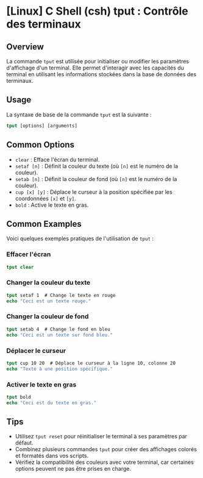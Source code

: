 # [Linux] C Shell (csh) tput : Contrôle des terminaux

## Overview
La commande `tput` est utilisée pour initialiser ou modifier les paramètres d'affichage d'un terminal. Elle permet d'interagir avec les capacités du terminal en utilisant les informations stockées dans la base de données des terminaux.

## Usage
La syntaxe de base de la commande `tput` est la suivante :

```csh
tput [options] [arguments]
```

## Common Options
- `clear` : Efface l'écran du terminal.
- `setaf [n]` : Définit la couleur du texte (où `[n]` est le numéro de la couleur).
- `setab [n]` : Définit la couleur de fond (où `[n]` est le numéro de la couleur).
- `cup [x] [y]` : Déplace le curseur à la position spécifiée par les coordonnées `[x]` et `[y]`.
- `bold` : Active le texte en gras.

## Common Examples
Voici quelques exemples pratiques de l'utilisation de `tput` :

### Effacer l'écran
```csh
tput clear
```

### Changer la couleur du texte
```csh
tput setaf 1  # Change le texte en rouge
echo "Ceci est un texte rouge."
```

### Changer la couleur de fond
```csh
tput setab 4  # Change le fond en bleu
echo "Ceci est un texte sur fond bleu."
```

### Déplacer le curseur
```csh
tput cup 10 20  # Déplace le curseur à la ligne 10, colonne 20
echo "Texte à une position spécifique."
```

### Activer le texte en gras
```csh
tput bold
echo "Ceci est du texte en gras."
```

## Tips
- Utilisez `tput reset` pour réinitialiser le terminal à ses paramètres par défaut.
- Combinez plusieurs commandes `tput` pour créer des affichages colorés et formatés dans vos scripts.
- Vérifiez la compatibilité des couleurs avec votre terminal, car certaines options peuvent ne pas être prises en charge.